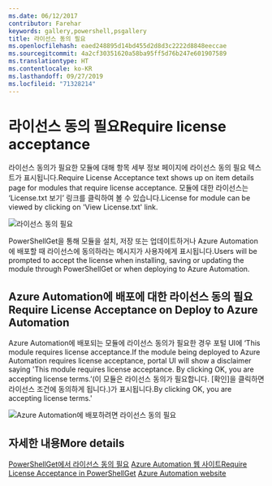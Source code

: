 ```yaml
---
ms.date: 06/12/2017
contributor: Farehar
keywords: gallery,powershell,psgallery
title: 라이선스 동의 필요
ms.openlocfilehash: eaed248895d14bd455d2d8d3c2222d8848eeccae
ms.sourcegitcommit: 4a2cf30351620a58ba95ff5d76b247e601907589
ms.translationtype: HT
ms.contentlocale: ko-KR
ms.lasthandoff: 09/27/2019
ms.locfileid: "71328214"
---
```

# <a name="require-license-acceptance"></a><span data-ttu-id="d897c-103">라이선스 동의 필요</span><span class="sxs-lookup"><span data-stu-id="d897c-103">Require license acceptance</span></span>

<span data-ttu-id="d897c-104">라이선스 동의가 필요한 모듈에 대해 항목 세부 정보 페이지에 라이선스 동의 필요 텍스트가 표시됩니다.</span><span class="sxs-lookup"><span data-stu-id="d897c-104">Require License Acceptance text shows up on item details page for modules that require license acceptance.</span></span> <span data-ttu-id="d897c-105">모듈에 대한 라이선스는 ‘License.txt 보기’ 링크를 클릭하여 볼 수 있습니다.</span><span class="sxs-lookup"><span data-stu-id="d897c-105">License for module can be viewed by clicking on 'View License.txt' link.</span></span>

![라이선스 동의 필요](../../Images/RequireLicenseAcceptance.png)

<span data-ttu-id="d897c-107">PowerShellGet을 통해 모듈을 설치, 저장 또는 업데이트하거나 Azure Automation에 배포할 때 라이선스에 동의하라는 메시지가 사용자에게 표시됩니다.</span><span class="sxs-lookup"><span data-stu-id="d897c-107">Users will be prompted to accept the license when installing, saving or updating the module through PowerShellGet or when deploying to Azure Automation.</span></span>

## <a name="require-license-acceptance-on-deploy-to-azure-automation"></a><span data-ttu-id="d897c-108">Azure Automation에 배포에 대한 라이선스 동의 필요</span><span class="sxs-lookup"><span data-stu-id="d897c-108">Require License Acceptance on Deploy to Azure Automation</span></span>

<span data-ttu-id="d897c-109">Azure Automation에 배포되는 모듈에 라이선스 동의가 필요한 경우 포털 UI에 ‘This module requires license acceptance.</span><span class="sxs-lookup"><span data-stu-id="d897c-109">If the module being deployed to Azure Automation requires license acceptance, portal UI will show a disclaimer saying 'This module requires license acceptance.</span></span> <span data-ttu-id="d897c-110">By clicking OK, you are accepting license terms.’(이 모듈은 라이선스 동의가 필요합니다. [확인]을 클릭하면 라이선스 조건에 동의하게 됩니다.)가 표시됩니다.</span><span class="sxs-lookup"><span data-stu-id="d897c-110">By clicking OK, you are accepting license terms.'</span></span>

![Azure Automation에 배포하려면 라이선스 동의 필요](../../Images/DeployToAzureAutomationRequireLicenseAcceptanceDisclaimer.png)

## <a name="more-details"></a><span data-ttu-id="d897c-112">자세한 내용</span><span class="sxs-lookup"><span data-stu-id="d897c-112">More details</span></span>

<span data-ttu-id="d897c-113">[PowerShellGet에서 라이선스 동의 필요](../../concepts/module-license-acceptance.md)
[Azure Automation 웹 사이트](/azure/automation)</span><span class="sxs-lookup"><span data-stu-id="d897c-113">[Require License Acceptance in PowerShellGet](../../concepts/module-license-acceptance.md)
[Azure Automation website](/azure/automation)</span></span>
